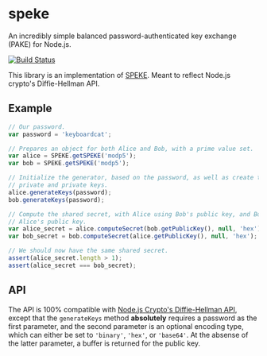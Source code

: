 # speke

An incredibly simple balanced password-authenticated key exchange (PAKE) for Node.js.

[![Build Status](https://travis-ci.org/shovon/node-speke.svg)](https://travis-ci.org/shovon/node-speke)

This library is an implementation of [SPEKE](http://en.wikipedia.org/wiki/SPEKE_(cryptography)). Meant to reflect Node.js crypto's Diffie-Hellman API.

## Example

```javascript
// Our password.
var password = 'keyboardcat';

// Prepares an object for both Alice and Bob, with a prime value set.
var alice = SPEKE.getSPEKE('modp5');
var bob = SPEKE.getSPEKE('modp5');

// Initialize the generator, based on the password, as well as create the
// private and private keys.
alice.generateKeys(password);
bob.generateKeys(password);

// Compute the shared secret, with Alice using Bob's public key, and Bob using
// Alice's public key.
var alice_secret = alice.computeSecret(bob.getPublicKey(), null, 'hex');
var bob_secret = bob.computeSecret(alice.getPublicKey(), null, 'hex');

// We should now have the same shared secret.
assert(alice_secret.length > 1);
assert(alice_secret === bob_secret);
```

## API

The API is 100% compatible with [Node.js Crypto's Diffie-Hellman API](http://nodejs.org/api/crypto.html#crypto_class_diffiehellman), except that the `generateKeys` method **absolutely** requires a password as the first parameter, and the second parameter is an optional encoding type, which can either be set to `'binary'`, `'hex'`, or `'base64'`. At the absense of the latter parameter, a buffer is returned for the public key.
